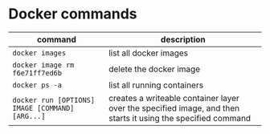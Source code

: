# Docker commands

command | description
-- | --
`docker images` | list all docker images
`docker image rm f6e71ff7ed6b` | delete the docker image
`docker ps -a` | list all running containers
`docker run [OPTIONS] IMAGE [COMMAND] [ARG...]` | creates a writeable container layer over the specified image, and then starts it using the specified command
